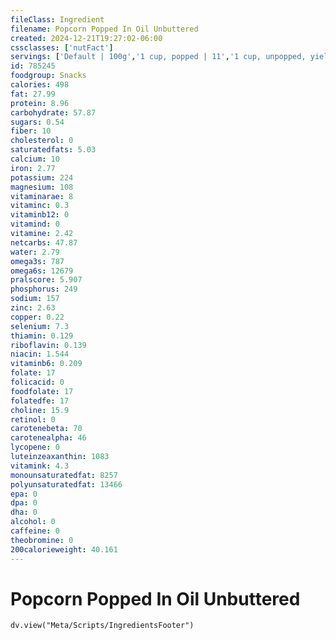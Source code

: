 ```yaml
---
fileClass: Ingredient
filename: Popcorn Popped In Oil Unbuttered
created: 2024-12-21T19:27:02-06:00
cssclasses: ['nutFact']
servings: ['Default | 100g','1 cup, popped | 11','1 cup, unpopped, yields | 177','1 oz, unpopped, yields | 25','1 kernel | 0']
id: 785245
foodgroup: Snacks
calories: 498
fat: 27.99
protein: 8.96
carbohydrate: 57.87
sugars: 0.54
fiber: 10
cholesterol: 0
saturatedfats: 5.03
calcium: 10
iron: 2.77
potassium: 224
magnesium: 108
vitaminarae: 8
vitaminc: 0.3
vitaminb12: 0
vitamind: 0
vitamine: 2.42
netcarbs: 47.87
water: 2.79
omega3s: 787
omega6s: 12679
pralscore: 5.907
phosphorus: 249
sodium: 157
zinc: 2.63
copper: 0.22
selenium: 7.3
thiamin: 0.129
riboflavin: 0.139
niacin: 1.544
vitaminb6: 0.209
folate: 17
folicacid: 0
foodfolate: 17
folatedfe: 17
choline: 15.9
retinol: 0
carotenebeta: 70
carotenealpha: 46
lycopene: 0
luteinzeaxanthin: 1083
vitamink: 4.3
monounsaturatedfat: 8257
polyunsaturatedfat: 13466
epa: 0
dpa: 0
dha: 0
alcohol: 0
caffeine: 0
theobromine: 0
200calorieweight: 40.161
---
```


# Popcorn Popped In Oil Unbuttered

```dataviewjs
dv.view("Meta/Scripts/IngredientsFooter")
```